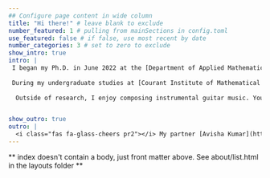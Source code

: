 ```yaml
---
## Configure page content in wide column
title: "Hi there!" # leave blank to exclude
number_featured: 1 # pulling from mainSections in config.toml
use_featured: false # if false, use most recent by date
number_categories: 3 # set to zero to exclude
show_intro: true
intro: |
 I began my Ph.D. in June 2022 at the [Department of Applied Mathematics and Statistics at Johns Hopkins University](https://engineering.jhu.edu/ams/) in the  [Computational Cardiology Lab](https://www.trayanovalab.org/). I am fortunate to be advised by [Professor Natalia Trayanova](https://scholar.google.com/citations?user=oY3ePQ8AAAAJ&hl=en) and [Professor Mauro Maggioni](https://scholar.google.com/citations?user=e6JywScAAAAJ&hl=en). My current research interests are in cardiovascular modeling, neural operators for PDEs, medical shape analysis, computational anatomy and high dimensional statistics. I am grateful to have been supported by several training grants and fellowships throughout my graduate studies including the American Heart Association Predoctoral Fellowship (2024-2026).
 
 During my undergraduate studies at [Courant Institute of Mathematical Sciences at New York University](https://cims.nyu.edu/dynamic/), I majored in Mathematics with minors in Chemistry and Film Production and worked on mathematical biology research under [Professor Charles Peskin](https://math.nyu.edu/~peskin/) and [Professor Charles Puelz](https://cpuelz.github.io/). Prior to beginning my graduate studies at Johns Hopkins, I spent a year as a computational neuroscience researcher at [Yale School of Medicine Department of Neurology](https://medicine.yale.edu/neurology/)  under [Professor Hal Blumenfeld](https://medicine.yale.edu/lab/blumenfeld/). 
 
  Outside of research, I enjoy composing instrumental guitar music. You can find my original music on  [Spotify](https://open.spotify.com/artist/2X8bjHHLiqividQ9xnbB64?si=XKjY8vSmT8yhx_2ZzpjzBg). 


show_outro: true
outro: |
  <i class="fas fa-glass-cheers pr2"></i> My partner [Avisha Kumar](https://avishakumar.com/) is also a PhD candidate in the Electrical and Computer Engineering Department at JHU, check out her [webpage](https://avishakumar.com)!
---
```


** index doesn't contain a body, just front matter above.
See about/list.html in the layouts folder **